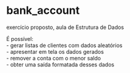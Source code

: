 # bank_account
 <p>exercício proposto, aula de Estrutura de Dados</p>

 <p>É possível:<br />
    - gerar listas de clientes com dados aleatórios<br />
    - apresentar em tela os dados gerados<br />
    - remover a conta com o menor saldo<br />
    - obter uma saída formatada desses dados</p>
